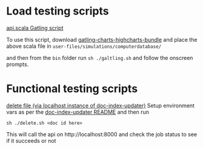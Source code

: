 # Load testing scripts

[api.scala Gatling script](api.scala)

To use this script, download [gatling-charts-highcharts-bundle](https://gatling.io/open-source/start-testing/) and place the above scala file in `user-files/simulations/computerdatabase/`

and then from the `bin` folder run `sh ./galtling.sh` and follow the onscreen prompts.

# Functional testing scripts

[delete file (via localhost instance of doc-index-updater)](delete.sh)
Setup environment vars as per the [doc-index-updater README](../README.md) and then run 
```
sh ./delete.sh <doc id here>
```
This will call the api on http://localhost:8000 and check the job status to see if it succeeds or not
